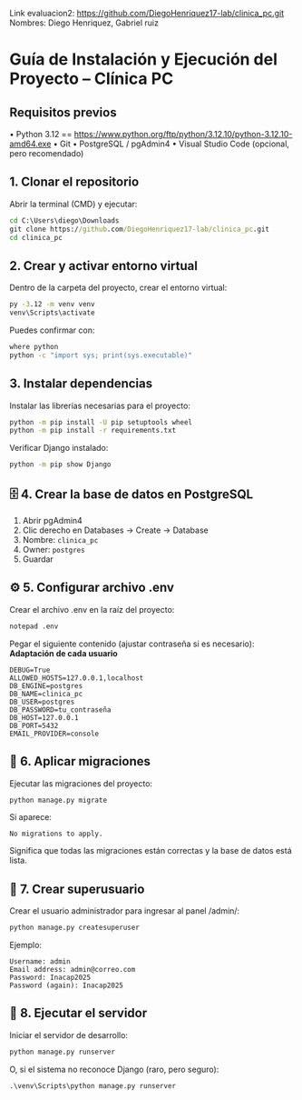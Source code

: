Link evaluacion2: https://github.com/DiegoHenriquez17-lab/clinica_pc.git
Nombres: Diego Henriquez, Gabriel ruiz

# Guía de Instalación y Ejecución del Proyecto – Clínica PC

## Requisitos previos
• Python 3.12 == https://www.python.org/ftp/python/3.12.10/python-3.12.10-amd64.exe
• Git
• PostgreSQL / pgAdmin4
• Visual Studio Code (opcional, pero recomendado)

## 1. Clonar el repositorio
Abrir la terminal (CMD) y ejecutar:
```cmd
cd C:\Users\diego\Downloads
git clone https://github.com/DiegoHenriquez17-lab/clinica_pc.git
cd clinica_pc
```

## 2. Crear y activar entorno virtual
Dentro de la carpeta del proyecto, crear el entorno virtual:
```cmd
py -3.12 -m venv venv
venv\Scripts\activate
```
Puedes confirmar con:
```cmd
where python
python -c "import sys; print(sys.executable)"
```

## 3. Instalar dependencias
Instalar las librerías necesarias para el proyecto:
```cmd
python -m pip install -U pip setuptools wheel
python -m pip install -r requirements.txt
```
Verificar Django instalado:
```cmd
python -m pip show Django
```

## 🗄️ 4. Crear la base de datos en PostgreSQL
1. Abrir pgAdmin4
2. Clic derecho en Databases → Create → Database
3. Nombre: `clinica_pc`
4. Owner: `postgres`
5. Guardar

## ⚙️ 5. Configurar archivo .env
Crear el archivo .env en la raíz del proyecto:
```cmd
notepad .env
```

Pegar el siguiente contenido (ajustar contraseña si es necesario):
**Adaptación de cada usuario**

```
DEBUG=True
ALLOWED_HOSTS=127.0.0.1,localhost
DB_ENGINE=postgres
DB_NAME=clinica_pc
DB_USER=postgres
DB_PASSWORD=tu_contraseña
DB_HOST=127.0.0.1
DB_PORT=5432
EMAIL_PROVIDER=console
```

## 🧩 6. Aplicar migraciones
Ejecutar las migraciones del proyecto:
```cmd
python manage.py migrate
```

Si aparece:
```
No migrations to apply.
```
Significa que todas las migraciones están correctas y la base de datos está lista.

## 👤 7. Crear superusuario
Crear el usuario administrador para ingresar al panel /admin/:
```cmd
python manage.py createsuperuser
```
Ejemplo:
```
Username: admin
Email address: admin@correo.com
Password: Inacap2025
Password (again): Inacap2025
```

## 🚀 8. Ejecutar el servidor
Iniciar el servidor de desarrollo:
```cmd
python manage.py runserver
```

O, si el sistema no reconoce Django (raro, pero seguro):
```cmd
.\venv\Scripts\python manage.py runserver
```
